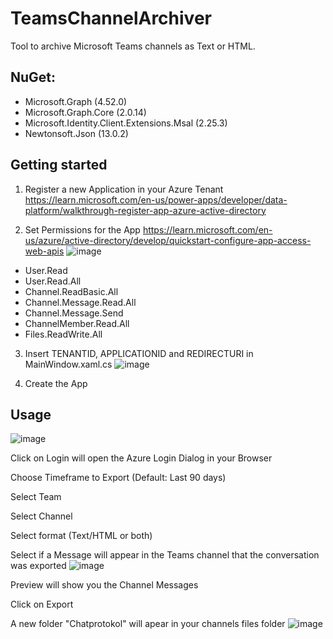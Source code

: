 # TeamsChannelArchiver
Tool to archive Microsoft Teams channels as Text or HTML.

## NuGet:
- Microsoft.Graph (4.52.0)
- Microsoft.Graph.Core (2.0.14)
- Microsoft.Identity.Client.Extensions.Msal (2.25.3)
- Newtonsoft.Json (13.0.2)

## Getting started
1. Register a new Application in your Azure Tenant
https://learn.microsoft.com/en-us/power-apps/developer/data-platform/walkthrough-register-app-azure-active-directory

2. Set Permissions for the App
https://learn.microsoft.com/en-us/azure/active-directory/develop/quickstart-configure-app-access-web-apis
![image](https://user-images.githubusercontent.com/124037247/216256673-63e8c540-6726-4732-b0d5-ab912b28b375.png)

- User.Read
- User.Read.All
- Channel.ReadBasic.All
- Channel.Message.Read.All
- Channel.Message.Send
- ChannelMember.Read.All
- Files.ReadWrite.All

3. Insert TENANTID, APPLICATIONID and REDIRECTURI in MainWindow.xaml.cs
![image](https://user-images.githubusercontent.com/124037247/216256168-0d0cfab3-b517-4ed8-9d92-e519af3698be.png)

4. Create the App

## Usage
![image](https://user-images.githubusercontent.com/124037247/216258438-b57451d6-4b81-4600-b5a1-64a397e923a5.png)

Click on Login will open the Azure Login Dialog in your Browser

Choose Timeframe to Export (Default: Last 90 days)

Select Team

Select Channel

Select format (Text/HTML or both)

Select if a Message will appear in the Teams channel that the conversation was exported
![image](https://user-images.githubusercontent.com/124037247/216258132-4055dbd9-6664-4351-b67d-1f6801607208.png)

Preview will show you the Channel Messages

Click on Export

A new folder "Chatprotokol" will apear in your channels files folder
![image](https://user-images.githubusercontent.com/124037247/216258813-bb1d5c40-9083-4e90-9928-9fa869bbd394.png)

